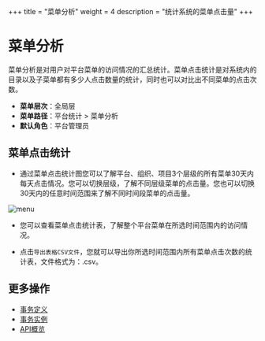 +++
title = "菜单分析"
weight = 4
description = "统计系统的菜单点击量"
+++

# 菜单分析

菜单分析是对用户对平台菜单的访问情况的汇总统计。菜单点击统计是对系统内的目录以及子菜单都有多少人点击数量的统计，同时也可以对比出不同菜单的点击次数。

- **菜单层次**：全局层
- **菜单路径**：平台统计 > 菜单分析
- **默认角色**：平台管理员

## 菜单点击统计

- 通过菜单点击统计图您可以了解平台、组织、项目3个层级的所有菜单30天内每天点击情况。您可以切换层级，了解不同层级菜单的点击量。您也可以切换30天内的任意时间范围来了解不同时间段菜单的点击量。

![menu](/docs/user-guide/platform-management/platform-statistics/image/menu.png)

- 您可以查看菜单点击统计表，了解整个平台菜单在所选时间范围内的访问情况。

- 点击`导出表格CSV文件`，您就可以导出你所选时间范围内所有菜单点击次数的统计表，文件格式为：.csv。

## 更多操作

- [事务定义](../saga)
- [事务实例](../saga-instance)
- [API概览](../api-overview)